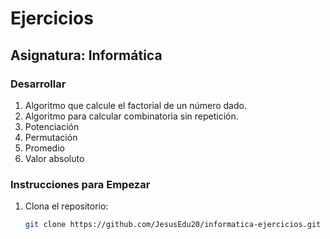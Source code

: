# Ejercicios 
## Asignatura: Informática

### Desarrollar
1. Algoritmo que calcule el factorial de un número dado.
2. Algoritmo para calcular combinatoria sin repetición.
3. Potenciación
4. Permutación
5. Promedio
6. Valor absoluto

### Instrucciones para Empezar
1. Clona el repositorio:
   ```bash
   git clone https://github.com/JesusEdu20/informatica-ejercicios.git
